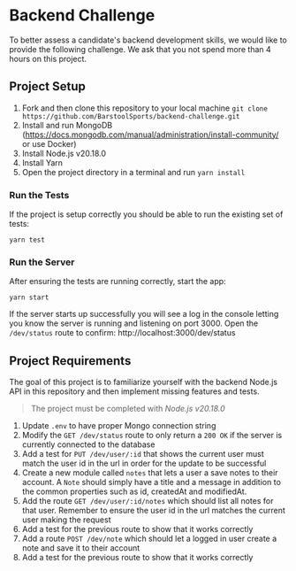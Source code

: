 # Backend Challenge

To better assess a candidate's backend development skills, we would like to provide the following challenge. We ask that you not spend more than 4 hours on this project.

## Project Setup

1. Fork and then clone this repository to your local machine `git clone https://github.com/BarstoolSports/backend-challenge.git`
2. Install and run MongoDB (https://docs.mongodb.com/manual/administration/install-community/ or use Docker)
3. Install Node.js v20.18.0
4. Install Yarn
5. Open the project directory in a terminal and run `yarn install`

### Run the Tests

If the project is setup correctly you should be able to run the existing set of tests:

```
yarn test
```

### Run the Server

After ensuring the tests are running correctly, start the app:

```
yarn start
```

If the server starts up successfully you will see a log in the console letting you know the server is running and listening on port 3000. Open the `/dev/status` route to confirm: http://localhost:3000/dev/status

## Project Requirements

The goal of this project is to familiarize yourself with the backend Node.js API in this repository and then implement missing features and tests.

> The project must be completed with *Node.js v20.18.0*

1. Update `.env` to have proper Mongo connection string
2. Modify the `GET /dev/status` route to only return a `200 OK` if the server is currently connected to the database
3. Add a test for `PUT /dev/user/:id` that shows the current user must match the user id in the url in order for the update to be successful
4. Create a new module called `notes` that lets a user a save notes to their account. A `Note` should simply have a title and a message in addition to the common properties such as id, createdAt and modifiedAt.
5. Add the route `GET /dev/user/:id/notes` which should list all notes for that user. Remember to ensure the user id in the url matches the current user making the request
6. Add a test for the previous route to show that it works correctly
7. Add a route `POST /dev/note` which should let a logged in user create a note and save it to their account
8. Add a test for the previous route to show that it works correctly
